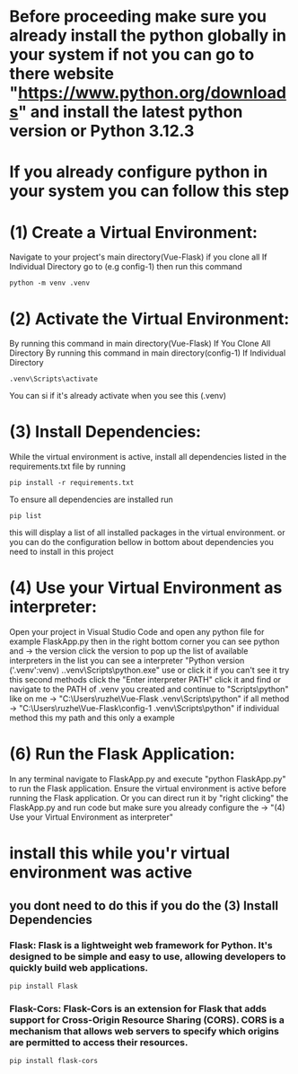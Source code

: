 # Before proceeding make sure you already install the python globally in your system if not you can go to there website "https://www.python.org/downloads" and install the latest python version or Python 3.12.3 

# If you already configure python in your system you can follow this step

# (1) Create a Virtual Environment: 
Navigate to your project's main directory(Vue-Flask) if you clone all
If Individual Directory go to (e.g config-1) then run this command
```
python -m venv .venv
```

# (2) Activate the Virtual Environment: 
By running this command in main directory(Vue-Flask) If You Clone All Directory
By running this command in main directory(config-1) If Individual Directory
``` 
.venv\Scripts\activate
```
You can si if it's already activate when you see this (.venv)

# (3) Install Dependencies: 
While the virtual environment is active, install all dependencies listed in the requirements.txt file by running 
```
pip install -r requirements.txt 
```
To ensure all dependencies are installed run 
```
pip list
```
this will display a list of all installed packages in the virtual environment.
or you can do the configuration bellow in bottom about dependencies you need to install in this project

# (4) Use your Virtual Environment as interpreter: 
Open your project in Visual Studio Code and open any python file for example FlaskApp.py then in the 
right bottom corner you can see python and -> the version click the version to pop up the list of available interpreters in the list you can see a interpreter "Python version ('.venv':venv) .\.venv\Scripts\python.exe" use or click it if you can't see it try this second methods click the "Enter interpreter PATH" click it and find or navigate to the PATH of .venv you created and continue to "Scripts\python" like on me 
-> "C:\Users\ruzhe\Vue-Flask .venv\Scripts\python" if all method
-> "C:\Users\ruzhe\Vue-Flask\config-1 .venv\Scripts\python" if individual method
this my path and this only a example

# (6) Run the Flask Application: 
In any terminal navigate to FlaskApp.py and execute "python FlaskApp.py" to run the Flask application. Ensure the virtual environment is active before running the Flask application. 
Or you can direct run it by "right clicking" the FlaskApp.py and run code but make sure you already configure the -> "(4) Use your Virtual Environment as interpreter" 


# install this while you'r virtual environment was active
## you dont need to do this if you do the (3) Install Dependencies

### Flask: Flask is a lightweight web framework for Python. It's designed to be simple and easy to use, allowing developers to quickly build web applications.
```
pip install Flask
```
### Flask-Cors: Flask-Cors is an extension for Flask that adds support for Cross-Origin Resource Sharing (CORS). CORS is a mechanism that allows web servers to specify which origins are permitted to access their resources.
```
pip install flask-cors
```


